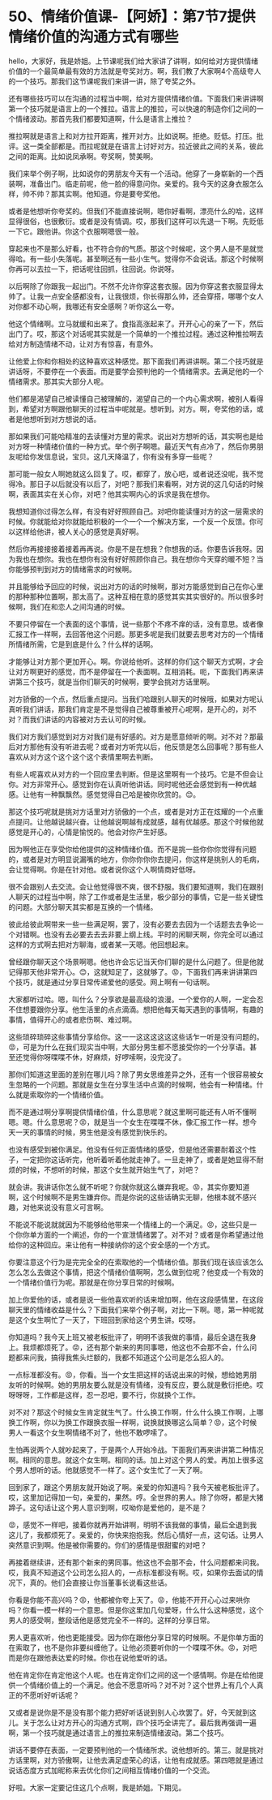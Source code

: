 # 50、情绪价值课-【阿娇】：第7节7提供情绪价值的沟通方式有哪些

hello，大家好，我是娇姐。上节课呢我们给大家讲了讲啊，如何给对方提供情绪价值的一个最简单最有效的方法就是夸奖对方。啊，我们教了大家啊4个高级夸人的一个技巧。那我们这节课呢我们来讲一讲，除了夸奖之外。

还有哪些技巧可以在沟通的过程当中啊，给对方提供情绪价值。下面我们来讲讲啊第一个技巧就是语言上的一个推拉。语言上的推拉，可以快速的制造你们之间的一个情绪波动。那首先我们都要知道啊，什么是语言上推拉？

推拉啊就是语言上和对方拉开距离，推开对方。比如说啊。拒绝。贬低。打压。批评。这一类全部都是。而拉呢就是在语言上讨好对方。拉近彼此之间的关系，彼此之间的距离。比如说凤承啊。夸奖啊，赞美啊。

我们来举个例子啊，比如说你的男朋友今天有一个活动。他穿了一身崭新的一个西装啊，准备出门。临走前呢，他一脸的得意问你。亲爱的。我今天的这身衣服怎么样，帅不帅？那其实啊。他知道。你是要夸奖他。

或者是他想听你夸奖的。但我们不能直接说啊，嗯你好看啊，漂亮什么的哈，这样显得很俗，也很敷衍。或者是没有情调。哎，那我们这样可以先退一下啊。先贬低一下它。跟他讲。你这个衣服啊嗯很一般。

穿起来也不是那么好看，也不符合你的气质。那这个时候呢，这个男人是不是就觉得哈。有一些小失落呢。甚至啊还有一些小生气。觉得你不会说话。那这个时候啊你再可以去拉一下，把话呢往回抓，往回说。你说呀。

以后啊除了你跟我一起出门。不然不允许你穿这套衣服。因为你穿这套衣服显得太帅了。让我一点安全感都没有，让我很烦，你长得那么帅，还会穿搭，哪哪个女人对你都不动心啊，我哪还有安全感啊？听你这么一夸。

他这个情绪啊。立马就缓和出来了。食指高涨起来了。开开心心的亲了一下，然后出门了。哎，那这个对话呢其实就是一个简单的一个推拉过程。通过这种推拉啊去给对方制造情绪不动，让对方有惊喜，有意外。

让他爱上你和你相处的这种喜欢这种感觉。那下面我们再讲讲啊。第二个技巧就是讲话呀，不要停在一个表面。而是要学会预判他的一个情绪需求。去满足他的一个情绪需求。那其实大部分人呢。

他们都是渴望自己被读懂自己被理解的，渴望自己的一个内心需求啊，被别人看得到，希望对方啊跟他聊天的过程当中呢就是。想听到。对方。啊，夸奖他的话，或者是他想听到对方想说的话。

那如果我们可能哈精准的去读懂对方里的需求。说出对方想听的话，其实啊也是给对方呀一种情绪价值的一种方式。举个例子啊嗯。最近天气有点冷了，然后你男朋友呢给你发信息说，宝贝。这几天降温了，你有没有多穿一些呢？

那可能一般女人啊她就这么回复了。哎，都穿了，放心吧，或者说还没呢，我不觉得冷。那日子以后就没有以后了，对吧？那我们来看啊，对方说的这几句话的时候啊，表面其实在关心你，对吧？他其实啊内心的诉求是我在想你。

我想知道你过得怎么样，有没有好好照顾自己。对吧你能读懂对方的这一层需求的时候。你就能给对你就能给积极的一个一个一个解决方案，一个反一个反馈。你可以这样给他讲，被人关心的感觉是真好啊。

然后你再接接接着接着再再说。你是不是在想我？你想我的话。你要告诉我呀。因为我也在想你。我也在想你有没有好好照顾你自己。我在想你今天穿的暖不短？当你能够预判到对方的情绪需求的时候啊。

并且能够给予回应的时候，说出对方的话的时候啊，那对方能感觉到自己在你心里的那种那种位置啊，那太高了。这种互相在意的感觉其实其实很好的。所以很多时候啊，我们在和恋人之间沟通的时候。

不要只停留在一个表面的这个事情，说一些那个不疼不痒的话，没有意思。或者像汇报工作一样啊，去回答他这个问题。那更多呢是我们就要去思考对方的一个情绪所情绪所需，它是到底是什么？什么样的话啊。

才能够让对方那个更加开心。啊。你说给他听。这样的你们这个聊天方式啊，才会让对方啊更好的感觉，而不是停留在一个表面啊。互相消耗。呃，下面我们再来讲讲第三个技巧，就是当你们聊天的时候啊，要学会挑对方话里啊。

对方骄傲的一个点，然后重点提问。当我们哈跟别人聊天的时候哦，如果对方呢认真听我们讲话，那我们肯定是不是觉得自己被尊重被开心呢啊，是开心的，对不对？而我们讲话的内容被对方去认可的时候。

我们对方我们感觉到对方对我们是有好感的。对方是愿意倾听的啊。对不对？那最后对方那他有没有听进去呢？或者对方听完以后，他反馈是怎么回事呢？那有些人喜欢从对方这个这个这个这个表情里啊去判断。

有些人呢喜欢从对方的一个回应里去判断。但是这里啊有一个技巧。它是不但会让你。对方非常开心。感觉到你在认真听他讲话。同时呢他还会感觉到有一种优越感。让他有一种飘飘然。感觉觉得自己哈是被你欣赏的。😊。

那这个技巧呢就是挑对方话里对方骄傲的一个点，或者是对方正在炫耀的一个点重点提问。让他越说越兴奋。让他越说啊越有成就感，越有优越感。那这个时候他就感觉是开心的，心情是愉悦的。他会对你产生好感。

因为啊他正在享受你给他提供的这种情绪价值。而不是挑一些你你你觉得有问题的，或者是对方明显说漏嘴的地方，你你你你你去提问，你这样是挑别人的毛病，会让觉得啊。你是在针对他。或者说你这个人啊情商好低呀。

很不会跟别人去交流。会让他觉得很不爽，很不舒服。我们要知道啊，我们在跟别人聊天的过程当中啊，除了工作或者是生活里，极少部分的事情，它是一些关键性的问题。大部分聊天其实都是互换的一个情绪。

彼此给彼此啊带来一些一些满足啊，罢了，没有必要去去因为一个话题去去争论一个对错啊。也没有去必要去去去非要上纲上线。平时的闲聊天啊，你完全可以通过这样的方式啊去把对方聊海，或者某一天嗯。他回想起来。

曾经跟你聊天这个场景啊嗯。他也许会忘记当天你们聊的是什么问题了。但是他就记得那天他非常开心。😊，这就知足了，这就够了。😡，下面我们再来讲讲第四个技巧，就是通过分享日常传递爱他的感受。网上啊有一句话啊。

大家都听过哈。嗯，叫什么？分享欲是最高级的浪漫。一个爱你的人啊，一定会忍不住想要跟你分享。他生活里的点点滴滴。想把他每天每天遇到的事情啊，有趣的事情，值得开心的或者悲伤啊、难过啊。

这些琐碎琐碎这些事情分享给你。这一一这这这这这这些话乍一听是没有问题的。😡，可是为什么在我们现实当中啊，大部分男生都不愿接受你的一个分享语。甚至还觉得你呀喋喋不休，好麻烦，好啰嗦啊，没完没了。

那你们知道这里面的差别在哪儿吗？除了男女思维差异之外，还有一个很容易被女生忽略的一个问题。那就是女生在分享生活中点滴的时候啊，他会有一种情绪。什么就是索取你的一个情绪价值。

而不是通过啊分享啊提供情绪价值，什么意思呢？就这里啊可能还有人听不懂啊嗯。嗯。什么意思呢？😡，就是当一个女生在喋喋不休，像汇报工作一样。想今天一天的事情的时候，男生他是没有感觉到快乐的。

也没有感受到被你满足。他没有任何正面情绪的感受，但是他还需要耐着这个性子，一定把你这话听完，他听着听着他就走神了。一旦走神了，或者是她显得不耐烦的时候，不想听的时候，那这个女生就开始生气了，对吧？

就会讲。我讲话你怎么就不听呢？你就你就这么嫌弃我呢。😡，其实你要知道啊，这个时候啊不是男生嫌弃你。而是你说的这些话确实无聊，他根本就不感兴趣，对他来说没有意义可言啊。

不能说不能说就就因为不能够给他带来一个情绪上的一个满足。😡，这些只是一个你你单方面的一个阐述，你的一个宣泄情绪罢了。对不对？或者是你希望通过他给你的这种回应。来让他有一种接纳你的这个安全感的一个方式。

你要注意这个行为是完完全全的在索取他的一个情绪价值。那我们现在该应该怎么怎么怎么去做这个事情，把这个情绪价值啊啊，怎么做到位呢？他变成一个有效的一个情绪价值行为呢。那就是在你分享日常的时候啊。

加上你爱他的话，或者是说一些他喜欢听的话来增加啊，他在这段感情里，在这段聊天里的情绪收益是什么？下面我们来举个例子啊，对比一下啊。嗯，第一种呢就是这个女生啊忙了一天了，下班回到家给这个男生讲。哎呀。

你知道吗？我今天上班又被老板批评了，明明不该我做的事情，最后全退在我身上。我烦都烦死了。😡，还有那个新来的男同事嗯，他这也不会那不会，什么问题都来问我，搞得我焦头烂额的，我都不知道这个公司是怎么招人的。

一点标准都没有。😡，你看。当一个女生把这样的话说出来的时候，想给她男朋友听的时候啊。她的男朋友要么就是没有情绪，没有反应，要么就是敷衍拒绝。哎呀呀呀，工作都是这样，忍一忍吧，要不行，你就换个工作。

对不对？那这个时候女生肯定就生气了。什么换工作啊，什么什么换工作啊，上哪换工作啊，你以为换工作跟换衣服一样啊，说换就换哪这么简单？😡，这个时候男人一看这个女生啊情绪不对了，他也不敢啰嗦了。

生怕再说两个人就吵起来了，于是两个人开始冷战。下面我们再来讲讲第二种情况啊。相同的意思。就这个女生啊。相同的话。加上对这个男人的爱。再加上很多这个男人想听的话。他就感觉不一样了。这个女生忙了一天了啊。

回到家了，跟这个男朋友就开始说了啊。亲爱的你知道吗？我今天被老板批评了。哎，这里加记得加一句，亲爱的，果然。哼。全世界的男人。除了你呀，都是大猪蹄子。这句话让这个男人意识到啊，哎呦你是爱他的，是不是？

😡，感觉不一样吧，接着你就再开始讲啊，明明不该我做的事情，最后全退到我这儿了，我都烦死了。亲爱的，你快来抱抱我。然后心情好一点，这句话。让男人突然意识到啊。他是被你需要的。你们的感情是很甜蜜的对吧？

再接着继续讲，还有那个新来的男同事。他这也不会那不会，什么问题都来问我。哎，我真不知道这个公司怎么招人的，一点标准都没有啊。哎，如果你去面试的情况下，真的。他们会直接让你当董事长说看这些话。

你看是你能不高兴吗？😡，他都被你夸上天了。😡，他能不开开心心过来哄你吗？你看一模一样的一个意思。但是你这里加几句爱呀，什么什么这种感觉，这个男人的感受啊，整段话他是感觉完全不一样的。这样的分享日常。

男人更喜欢听，他也更能接受。因为你在跟他分享日常的时候啊。不是你单方面的在索取了，也不是你非要纠缠他了。让他必须要听你的一个喋喋不休。😡，对吧而是你在跟他表达爱的时候。你也在说他爱听的话。

他在肯定你在肯定他这个人呢。也在肯定你们之间的这一个感情啊。你是在给他提供一个情绪价值上的一个满足。他会不愿意听吗？对不对？这个世界上有几个人真正的不愿听好听话呢？

又或者是说你是不是没有那个能力把好听话说到别人心坎罢了。好，今天就到这儿。关于怎么让对方开心的沟通方式啊，四个技巧全讲完了。最后我再强调一遍啊，第一个技巧就是通过语言上的推拉来制造情绪波动。第二个技巧。

讲话不要停在表面，一定要预判他的一个情绪所求。说他想听的。第三。就是挑对方话里啊，对方骄傲啊，让他去满足虚荣心的话，让他有成就感。第四嗯就是通过说话态度方式加昵称来去优化你们之间相互情绪价值的一个交流。

好啦。大家一定要记住这几个点啊，我是娇姐。下期见。